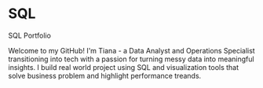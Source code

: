 # SQL
SQL Portfolio

Welcome to my GitHub! I'm Tiana - a Data Analyst and Operations Specialist transitioning into tech with a passion for turning messy data into meaningful insights. I build real world project using SQL and visualization tools that solve business problem and highlight performance treands. 
